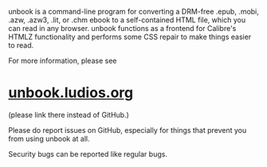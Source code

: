 unbook is a command-line program for converting a DRM-free .epub, .mobi,
.azw, .azw3, .lit, or .chm ebook to a self-contained HTML file, which you
can read in any browser. unbook functions as a frontend for Calibre's HTMLZ
functionality and performs some CSS repair to make things easier to read.

For more information, please see
<h1><a href="https://unbook.ludios.org/">unbook.ludios.org</a></h1>

(please link there instead of GitHub.)

Please do report issues on GitHub, especially for things that prevent you
from using unbook at all.

Security bugs can be reported like regular bugs.
